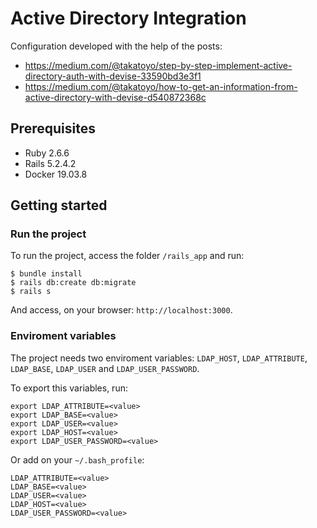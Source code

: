 # Active Directory Integration

Configuration developed with the help of the posts:

- https://medium.com/@takatoyo/step-by-step-implement-active-directory-auth-with-devise-33590bd3e3f1
- https://medium.com/@takatoyo/how-to-get-an-information-from-active-directory-with-devise-d540872368c

## Prerequisites

- Ruby 2.6.6
- Rails 5.2.4.2
- Docker 19.03.8

## Getting started

### Run the project

To run the project, access the folder `/rails_app` and run:

```
$ bundle install
$ rails db:create db:migrate
$ rails s
```

And access, on your browser: `http://localhost:3000`.

### Enviroment variables

The project needs two enviroment variables: `LDAP_HOST`, `LDAP_ATTRIBUTE`, `LDAP_BASE`, `LDAP_USER` and `LDAP_USER_PASSWORD`.

To export this variables, run:

```
export LDAP_ATTRIBUTE=<value>
export LDAP_BASE=<value>
export LDAP_USER=<value>
export LDAP_HOST=<value>
export LDAP_USER_PASSWORD=<value>
```

Or add on your `~/.bash_profile`:

```
LDAP_ATTRIBUTE=<value>
LDAP_BASE=<value>
LDAP_USER=<value>
LDAP_HOST=<value>
LDAP_USER_PASSWORD=<value>
```
